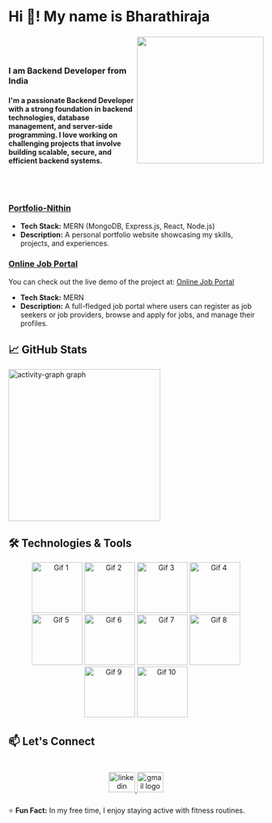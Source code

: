 <h1 align="left">Hi 👋! My name is Bharathiraja </h1>

###

<img align="right" height="250" src="https://images.squarespace-cdn.com/content/v1/5769fc401b631bab1addb2ab/1541580611624-TE64QGKRJG8SWAIUS7NS/coding-freak.gif"  />

###
<br><br>
<h3>I am Backend Developer from India</h3>

<h4 align="left">I'm a passionate <strong>Backend Developer</strong> with a strong foundation in backend technologies, database management, and server-side programming. I love working on challenging projects that involve building scalable, secure, and efficient backend systems.</h4><br><br>

### [Portfolio-Nithin](https://github.com/username/portfolio-nithin)
- **Tech Stack:** MERN (MongoDB, Express.js, React, Node.js)
- **Description:** A personal portfolio website showcasing my skills, projects, and experiences.

### [Online Job Portal](https://github.com/Bharathi7890/job-portal.git)
You can check out the live demo of the project at: [Online Job Portal](https://onlinejobportal-onrob6lqh-bharathiraja-vs-projects.vercel.app/ )
- **Tech Stack:** MERN
- **Description:** A full-fledged job portal where users can register as job seekers or job providers, browse and apply for jobs, and manage their profiles.

## 📈 GitHub Stats
<div align="left">
  <img src="https://github-readme-activity-graph.vercel.app/graph?username=Bharathi7890&radius=16&theme=react&area=true&order=5" height="300" alt="activity-graph graph"  />
</div>

###

## 🛠️ Technologies & Tools
<p align="center">
  <img src="https://th.bing.com/th/id/OIP.rWUYyhwrIHEXV103lu_xBgAAAA?w=196&h=180&c=7&r=0&o=5&dpr=1.3&pid=1.7" height="100" alt="Gif 1"/>
  <img src="https://onepatch.com/wp-content/uploads/2022/03/CSS_CIRCLE.gif" height="100" alt="Gif 2"/>
  <img src="https://www.bing.com/th/id/OGC.53a38fe5b70dde399edd868768e71301?pid=1.7&rurl=https%3a%2f%2fmern-quiz-app-by-sudhirpchavhan.vercel.app%2fjavascript.gif&ehk=TW0Gri0xusBCGa29R3LjEtwtk8U0wKPhDkONqEdXIto%3d" height="100" alt="Gif 3"/>
  <img src="https://www.bing.com/th/id/OGC.1fa77ac468720bc4bcd40f68558d4735?pid=1.7&rurl=https%3a%2f%2fraw.githubusercontent.com%2fyoavain%2fcreate-windowless-app%2fmaster%2fresources%2fdocs%2flogo.gif&ehk=gUaDv%2bqAvypjgCYbJc%2f8LlTWlzfIawGugMs%2fNqBFSUA%3d" height="100" alt="Gif 4"/>
  <img src="https://th.bing.com/th/id/OIP.lt9WI3J34Khu2UxzAe_QnQHaER?w=286&h=180&c=7&r=0&o=5&dpr=1.3&pid=1.7" height="100" alt="Gif 5"/>
  <img src="https://www.mongodb.com/community/forums/uploads/default/original/3X/1/d/1dfcf88a3e00f140834f58cc83f8164ea5913e8b.gif" height="100" alt="Gif 6"/>
  <img src="https://www.bing.com/th/id/OGC.219ae70c5ddcb7003c023ce1b4eaa10b?pid=1.7&rurl=https%3a%2f%2fwso2.cachefly.net%2fwso2%2fsites%2fall%2f2021-theme%2fapim-2021%2fapim4-animations%2fapim-page-animation-get-business-insights-and-intelligence-through-APIs.gif&ehk=iawbjn7XGVTaQ9jG5smfVFzUy%2fxcP0WER4y1dhV%2fcso%3d" height="100" alt="Gif 7"/>
  <img src="https://www.bing.com/th/id/OGC.17778178ad0fff4fd21fd4d0c3f86ac5?pid=1.7&rurl=https%3a%2f%2fmedia1.giphy.com%2fmedia%2fcDZJ17fbzWVle68VCB%2fgiphy.gif&ehk=Rt2xcu73UHCovJF8ieLbxZTtmMhWpdFVeRyppcUgDtk%3d" height="100" alt="Gif 8"/>
  <img src="https://www.bing.com/th/id/OGC.a73b6522477b65ccb60fc0193f04a288?pid=1.7&rurl=https%3a%2f%2fcdn.hashnode.com%2fres%2fhashnode%2fimage%2fupload%2fv1624302220832%2f7RrBPiAr9.gif%3fw%3d1600%26h%3d840%26fit%3dcrop%26crop%3dentropy%26auto%3dformat%2ccompress%26gif-q%3d60%26format%3dwebm&ehk=rNVUT52Y2Je1vrBPI3yShAoBsOdCuuxtmWb7d1Lde2A%3d" height="100" alt="Gif 9"/>
  <img src="https://www.bing.com/th/id/OGC.f05709777ad5cd5d08319076ec56b509?pid=1.7&rurl=https%3a%2f%2fmedia3.giphy.com%2fmedia%2fvISmwpBJUNYzukTnVx%2fgiphy.gif&ehk=6kLQZ%2fKCVEwa35%2bive3amp%2blJnuCgFn64hJFkdK35OA%3d" height="100" alt="Gif 10"/>
</p>

## 📫 Let's Connect
###

<br clear="both">

<div align="center">
  <a href="https://www.linkedin.com/in/bharathiraj7890" target="_blank">
    <img src="https://raw.githubusercontent.com/maurodesouza/profile-readme-generator/master/src/assets/icons/social/linkedin/default.svg" width="52" height="40" alt="linkedin logo"  />
  </a>
  <a href="bharathiraj7890@gmail.com" target="_blank">
    <img src="https://raw.githubusercontent.com/maurodesouza/profile-readme-generator/master/src/assets/icons/social/gmail/default.svg" width="52" height="40" alt="gmail logo"  />
  </a>
</div>

###
⭐️ **Fun Fact:** In my free time, I enjoy staying active with fitness routines.
